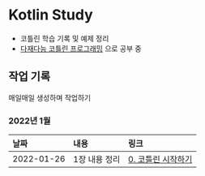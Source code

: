 # Kotlin Study
- 코틀린 학습 기록 및 예제 정리
- [다재다능 코틀린 프로그래밍] 으로 공부 중

## 작업 기록
매일매일 생성하며 작업하기

### **2022년 1월**
|날짜|내용|링크|
|:---|:---|:---|
|2022-01-26|1장 내용 정리|[0. 코틀린 시작하기](https://blog.rgbplace.com/407)|

[다재다능 코틀린 프로그래밍]: https://www.google.com/search?q=%EB%8B%A4%EC%9E%AC%EB%8B%A4%EB%8A%A5+%EC%BD%94%ED%8B%80%EB%A6%B0+%ED%94%84%EB%A1%9C%EA%B7%B8%EB%9E%98%EB%B0%8D&oq=%EB%8B%A4%EC%9E%AC%EB%8B%A4%EB%8A%A5+%EC%BD%94%ED%8B%80%EB%A6%B0+%ED%94%84%EB%A1%9C%EA%B7%B8%EB%9E%98%EB%B0%8D&aqs=chrome..69i57.3773j0j7&sourceid=chrome&ie=UTF-8
